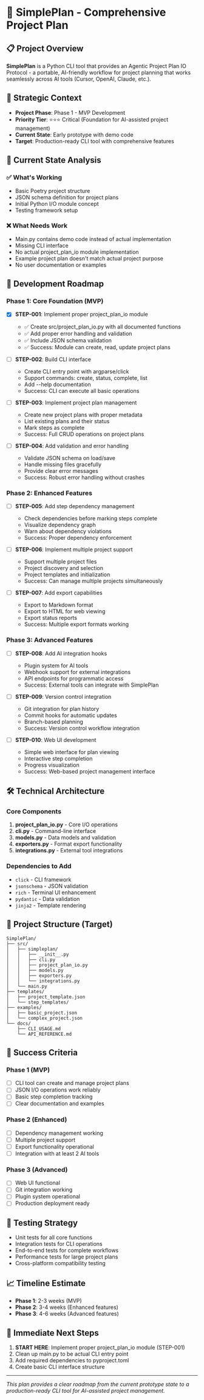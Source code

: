 # 🚀 SimplePlan - Comprehensive Project Plan

## 📋 Project Overview

**SimplePlan** is a Python CLI tool that provides an Agentic Project Plan IO Protocol - a portable, AI-friendly workflow for project planning that works seamlessly across AI tools (Cursor, OpenAI, Claude, etc.).

## 🎯 Strategic Context

- **Project Phase**: Phase 1 - MVP Development
- **Priority Tier**: ⭐⭐⭐ Critical (Foundation for AI-assisted project management)
- **Current State**: Early prototype with demo code
- **Target**: Production-ready CLI tool with comprehensive features

## 🧩 Current State Analysis

### ✅ What's Working
- Basic Poetry project structure
- JSON schema definition for project plans
- Initial Python I/O module concept
- Testing framework setup

### ❌ What Needs Work
- Main.py contains demo code instead of actual implementation
- Missing CLI interface
- No actual project_plan_io module implementation
- Example project plan doesn't match actual project purpose
- No user documentation or examples

## 🎯 Development Roadmap

### Phase 1: Core Foundation (MVP)
- [x] **STEP-001**: Implement proper project_plan_io module
  - ✅ Create src/project_plan_io.py with all documented functions
  - ✅ Add proper error handling and validation
  - ✅ Include JSON schema validation
  - ✅ Success: Module can create, read, update project plans

- [ ] **STEP-002**: Build CLI interface
  - Create CLI entry point with argparse/click
  - Support commands: create, status, complete, list
  - Add --help documentation
  - Success: CLI can execute all basic operations

- [ ] **STEP-003**: Implement project plan management
  - Create new project plans with proper metadata
  - List existing plans and their status
  - Mark steps as complete
  - Success: Full CRUD operations on project plans

- [ ] **STEP-004**: Add validation and error handling
  - Validate JSON schema on load/save
  - Handle missing files gracefully
  - Provide clear error messages
  - Success: Robust error handling without crashes

### Phase 2: Enhanced Features
- [ ] **STEP-005**: Add step dependency management
  - Check dependencies before marking steps complete
  - Visualize dependency graph
  - Warn about dependency violations
  - Success: Proper dependency enforcement

- [ ] **STEP-006**: Implement multiple project support
  - Support multiple project files
  - Project discovery and selection
  - Project templates and initialization
  - Success: Can manage multiple projects simultaneously

- [ ] **STEP-007**: Add export capabilities
  - Export to Markdown format
  - Export to HTML for web viewing
  - Export status reports
  - Success: Multiple export formats working

### Phase 3: Advanced Features
- [ ] **STEP-008**: Add AI integration hooks
  - Plugin system for AI tools
  - Webhook support for external integrations
  - API endpoints for programmatic access
  - Success: External tools can integrate with SimplePlan

- [ ] **STEP-009**: Version control integration
  - Git integration for plan history
  - Commit hooks for automatic updates
  - Branch-based planning
  - Success: Version control workflow integration

- [ ] **STEP-010**: Web UI development
  - Simple web interface for plan viewing
  - Interactive step completion
  - Progress visualization
  - Success: Web-based project management interface

## 🛠️ Technical Architecture

### Core Components
1. **project_plan_io.py** - Core I/O operations
2. **cli.py** - Command-line interface
3. **models.py** - Data models and validation
4. **exporters.py** - Format export functionality
5. **integrations.py** - External tool integrations

### Dependencies to Add
- `click` - CLI framework
- `jsonschema` - JSON validation
- `rich` - Terminal UI enhancement
- `pydantic` - Data validation
- `jinja2` - Template rendering

## 🔧 Project Structure (Target)
```
SimplePlan/
├── src/
│   ├── simpleplan/
│   │   ├── __init__.py
│   │   ├── cli.py
│   │   ├── project_plan_io.py
│   │   ├── models.py
│   │   ├── exporters.py
│   │   └── integrations.py
│   └── main.py
├── templates/
│   ├── project_template.json
│   └── step_templates/
├── examples/
│   ├── basic_project.json
│   └── complex_project.json
└── docs/
    ├── CLI_USAGE.md
    └── API_REFERENCE.md
```

## 🎯 Success Criteria

### Phase 1 (MVP)
- [ ] CLI tool can create and manage project plans
- [ ] JSON I/O operations work reliably
- [ ] Basic step completion tracking
- [ ] Clear documentation and examples

### Phase 2 (Enhanced)
- [ ] Dependency management working
- [ ] Multiple project support
- [ ] Export functionality operational
- [ ] Integration with at least 2 AI tools

### Phase 3 (Advanced)
- [ ] Web UI functional
- [ ] Git integration working
- [ ] Plugin system operational
- [ ] Production deployment ready

## 🧪 Testing Strategy

- Unit tests for all core functions
- Integration tests for CLI operations
- End-to-end tests for complete workflows
- Performance tests for large project plans
- Cross-platform compatibility testing

## 📈 Timeline Estimate

- **Phase 1**: 2-3 weeks (MVP)
- **Phase 2**: 3-4 weeks (Enhanced features)
- **Phase 3**: 4-6 weeks (Advanced features)

## 🎯 Immediate Next Steps

1. **START HERE**: Implement proper project_plan_io module (STEP-001)
2. Clean up main.py to be actual CLI entry point
3. Add required dependencies to pyproject.toml
4. Create basic CLI interface structure

---

*This plan provides a clear roadmap from the current prototype state to a production-ready CLI tool for AI-assisted project management.* 
